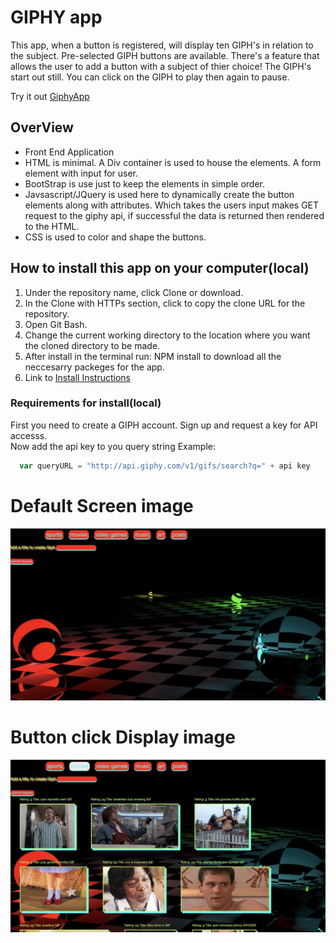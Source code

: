 # GIPHY app
This app, when a button is registered, will display ten GIPH's in relation to the subject.
Pre-selected GIPH buttons are available. There's a feature that allows the user to add a button with a subject of thier choice! The GIPH's start out still. You can click on the GIPH to play then again to pause.
    
 Try it out  [GiphyApp](https://jjferg.github.io/Giphy-App/)
 
## OverView
- Front End Application
- HTML  is minimal. A Div container is used to house the elements. A form element with input for user.
- BootStrap is use just to keep the elements in simple order.
- Javsascript/JQuery is used here to dynamically create the button elements along with attributes. Which takes the users 
input makes GET request to the giphy api, if successful the data is returned then rendered to the HTML.
- CSS is used to color and shape the buttons. 

## How to install this app on your computer(local)
1. Under the repository name, click Clone or download.
2. In the Clone with HTTPs section, click to copy the clone URL for the repository.
3. Open Git Bash.
4. Change the current working directory to the location where you want the cloned directory to be made.
5. After install in the terminal run: NPM install to download all the neccesarry packeges for the app.
6. Link to [Install Instructions](https://help.github.com/en/github/creating-cloning-and-archiving-repositories/cloning-a-repository)


### Requirements for install(local)
First you need to create a GIPH account. Sign up and request a key for API accesss. <br />
Now add the api key to you query string Example: 
```js 
  var queryURL = "http://api.giphy.com/v1/gifs/search?q=" + api key
```
# Default Screen image
![Giphy-App](giphy_app.jpg)

# Button click Display image
![Giphy-App](giphy_app1.jpg)
